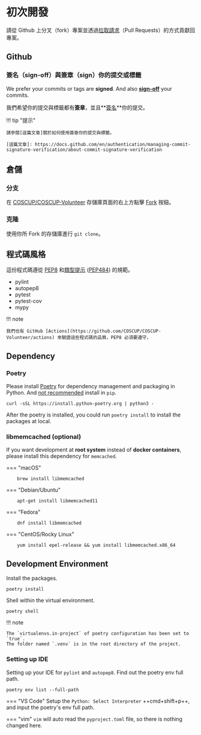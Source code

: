 # 初次開發

請從 Github 上分叉（fork）專案並透過[拉取請求]（Pull Requests）的方式貢獻回專案。

[拉取請求]: https://docs.github.com/en/pull-requests/collaborating-with-pull-requests/proposing-changes-to-your-work-with-pull-requests/about-pull-requests

## Github

### 簽名（sign-off）與簽章（sign）你的提交或標籤

We prefer your commits or tags are **signed**. And also **[sign-off](/dev/how-to-signoff)** your commits.

我們希望你的提交與標籤都有**簽章**，並且**[簽名](how-to-signoff.zh_TW.md)**你的提交。

!!! tip "提示"

    請參閱[這篇文章]關於如何使用簽章你的提交與標籤。

    [這篇文章]: https://docs.github.com/en/authentication/managing-commit-signature-verification/about-commit-signature-verification

## 倉儲

### 分支

在 [COSCUP/COSCUP-Volunteer](https://github.com/COSCUP/COSCUP-Volunteer) 存儲庫頁面的右上方點擊 [Fork](https://github.com/COSCUP/COSCUP-Volunteer/fork) 按鈕。

### 克隆

使用你所 Fork 的存儲庫進行 `git clone`。

## 程式碼風格

這份程式碼遵從 [PEP8](https://peps.python.org/pep-0008/) 和[類型提示](https://docs.python.org/3/library/typing.html) ([PEP484](https://peps.python.org/pep-0483/)) 的規範。

- pylint
- autopep8
- pytest
- pytest-cov
- mypy

!!! note

    我們也有 GitHub [Actions](https://github.com/COSCUP/COSCUP-Volunteer/actions) 來驗證這些程式碼的品質，PEP8 必須要遵守，

## Dependency

### Poetry

Please install [Poetry](https://python-poetry.org/) for dependency management and packaging in Python. And [not recommended](https://python-poetry.org/docs/) install in `pip`.

    curl -sSL https://install.python-poetry.org | python3 -

After the poetry is installed, you could run `poetry install` to install the packages at local.

### libmemcached (optional)

If you want development at **root system** instead of **docker containers**, please install this dependency for `memcached`.

=== "macOS"

        brew install libmemcached

=== "Debian/Ubuntu"

        apt-get install libmemcached11

=== "Fedora"

        dnf install libmemcached

=== "CentOS/Rocky Linux"

        yum install epel-release && yum install libmemcached.x86_64

## Development Environment

Install the packages.

    poetry install

Shell within the virtual environment.

    poetry shell

!!! note

    The `virtualenvs.in-project` of poetry configuration has been set to `true`.
    The folder named `.venv` is in the root directory of the project.

### Setting up IDE

Setting up your IDE for `pylint` and `autopep8`. Find out the poetry env full path.

    poetry env list --full-path

=== "VS Code"
    Setup the `Python: Select Interpreter` ++cmd+shift+p++, and input the poetry's env full path.

=== "vim"
    `vim` will auto read the `pyproject.toml` file, so there is nothing changed here.
